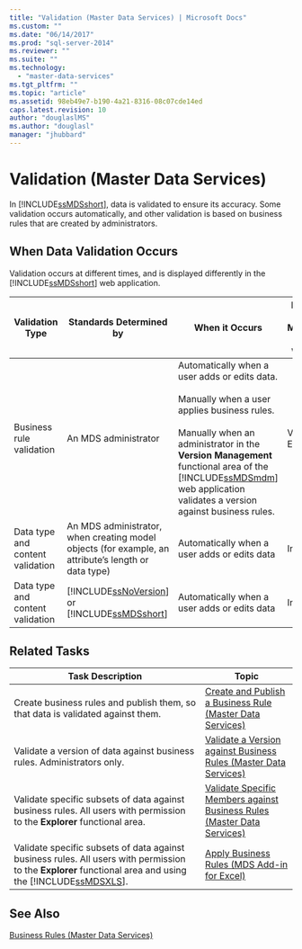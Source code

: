 ```yaml
---
title: "Validation (Master Data Services) | Microsoft Docs"
ms.custom: ""
ms.date: "06/14/2017"
ms.prod: "sql-server-2014"
ms.reviewer: ""
ms.suite: ""
ms.technology: 
  - "master-data-services"
ms.tgt_pltfrm: ""
ms.topic: "article"
ms.assetid: 98eb49e7-b190-4a21-8316-08c07cde14ed
caps.latest.revision: 10
author: "douglaslMS"
ms.author: "douglasl"
manager: "jhubbard"
---
```

# Validation (Master Data Services)
  In [!INCLUDE[ssMDSshort](../includes/ssmdsshort-md.md)], data is validated to ensure its accuracy. Some validation occurs automatically, and other validation is based on business rules that are created by administrators.  
  
## When Data Validation Occurs  
 Validation occurs at different times, and is displayed differently in the [!INCLUDE[ssMDSshort](../includes/ssmdsshort-md.md)] web application.  
  
|Validation Type|Standards Determined by|When it Occurs|Displayed in the MasterData Manager web UI as|Displayed in the Add-in for Excel as|Is Data Saved to the MDS Repository?|  
|---------------------|-----------------------------|--------------------|---------------------------------------------------|-------------------------------------------|------------------------------------------|  
|Business rule validation|An MDS administrator|Automatically when a user adds or edits data.<br /><br /> Manually when a user applies business rules.<br /><br /> Manually when an administrator in the **Version Management** functional area of the [!INCLUDE[ssMDSmdm](../includes/ssmdsmdm-md.md)] web application validates a version against business rules.|Validation Errors|ValidationStatus|Yes|  
|Data type and content validation|An MDS administrator, when creating model objects (for example, an attribute’s length or data type)|Automatically when a user adds or edits data|Input Errors|InputStatus|No|  
|Data type and content validation|[!INCLUDE[ssNoVersion](../includes/ssnoversion-md.md)] or [!INCLUDE[ssMDSshort](../includes/ssmdsshort-md.md)]|Automatically when a user adds or edits data|Input Errors|InputStatus|No|  
  
## Related Tasks  
  
|Task Description|Topic|  
|----------------------|-----------|  
|Create business rules and publish them, so that data is validated against them.|[Create and Publish a Business Rule &#40;Master Data Services&#41;](../../2014/master-data-services/create-and-publish-a-business-rule-master-data-services.md)|  
|Validate a version of data against business rules. Administrators only.|[Validate a Version against Business Rules &#40;Master Data Services&#41;](../../2014/master-data-services/validate-a-version-against-business-rules-master-data-services.md)|  
|Validate specific subsets of data against business rules. All users with permission to the **Explorer** functional area.|[Validate Specific Members against Business Rules &#40;Master Data Services&#41;](../../2014/master-data-services/validate-specific-members-against-business-rules-master-data-services.md)|  
|Validate specific subsets of data against business rules. All users with permission to the **Explorer** functional area and using the [!INCLUDE[ssMDSXLS](../includes/ssmdsxls-md.md)].|[Apply Business Rules &#40;MDS Add-in for Excel&#41;](../../2014/master-data-services/apply-business-rules-mds-add-in-for-excel.md)|  
  
## See Also  
 [Business Rules &#40;Master Data Services&#41;](../../2014/master-data-services/business-rules-master-data-services.md)  
  
  